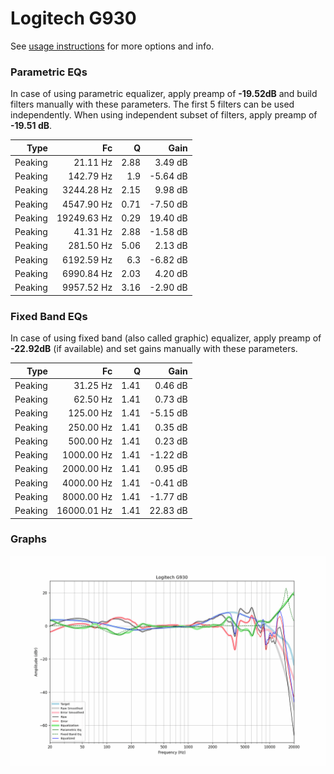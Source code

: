 # Logitech G930
See [usage instructions](https://github.com/jaakkopasanen/AutoEq#usage) for more options and info.

### Parametric EQs
In case of using parametric equalizer, apply preamp of **-19.52dB** and build filters manually
with these parameters. The first 5 filters can be used independently.
When using independent subset of filters, apply preamp of **-19.51 dB**.

| Type    | Fc          |    Q | Gain     |
|--------:|------------:|-----:|---------:|
| Peaking | 21.11 Hz    | 2.88 | 3.49 dB  |
| Peaking | 142.79 Hz   | 1.9  | -5.64 dB |
| Peaking | 3244.28 Hz  | 2.15 | 9.98 dB  |
| Peaking | 4547.90 Hz  | 0.71 | -7.50 dB |
| Peaking | 19249.63 Hz | 0.29 | 19.40 dB |
| Peaking | 41.31 Hz    | 2.88 | -1.58 dB |
| Peaking | 281.50 Hz   | 5.06 | 2.13 dB  |
| Peaking | 6192.59 Hz  | 6.3  | -6.82 dB |
| Peaking | 6990.84 Hz  | 2.03 | 4.20 dB  |
| Peaking | 9957.52 Hz  | 3.16 | -2.90 dB |

### Fixed Band EQs
In case of using fixed band (also called graphic) equalizer, apply preamp of **-22.92dB**
(if available) and set gains manually with these parameters.

| Type    | Fc          |    Q | Gain     |
|--------:|------------:|-----:|---------:|
| Peaking | 31.25 Hz    | 1.41 | 0.46 dB  |
| Peaking | 62.50 Hz    | 1.41 | 0.73 dB  |
| Peaking | 125.00 Hz   | 1.41 | -5.15 dB |
| Peaking | 250.00 Hz   | 1.41 | 0.35 dB  |
| Peaking | 500.00 Hz   | 1.41 | 0.23 dB  |
| Peaking | 1000.00 Hz  | 1.41 | -1.22 dB |
| Peaking | 2000.00 Hz  | 1.41 | 0.95 dB  |
| Peaking | 4000.00 Hz  | 1.41 | -0.41 dB |
| Peaking | 8000.00 Hz  | 1.41 | -1.77 dB |
| Peaking | 16000.01 Hz | 1.41 | 22.83 dB |

### Graphs
![](./Logitech%20G930.png)